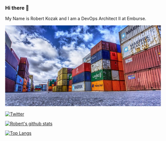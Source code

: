 ### Hi there 👋

My Name is Robert Kozak and I am a DevOps Architect II at Emburse.

![](container-docker.jpg)

[![Twitter](https://img.shields.io/twitter/follow/robertkozak.svg?style=social&label=@robertkozak)](https://twitter.com/robertkozak)

[![Robert's github stats](https://github-readme-stats.vercel.app/api?username=RobertKozak&count_private=true&show_icons=true)](https://github.com/anuraghazra/github-readme-stats)

[![Top Langs](https://github-readme-stats.vercel.app/api/top-langs/?username=RobertKozak)](https://github.com/anuraghazra/github-readme-stats)

<!--
**RobertKozak/RobertKozak** is a ✨ _special_ ✨ repository because its `README.md` (this file) appears on your GitHub profile.

Here are some ideas to get you started:

- 🔭 I’m currently working on ...
- 🌱 I’m currently learning ...
- 👯 I’m looking to collaborate on ...
- 🤔 I’m looking for help with ...
- 💬 Ask me about ...
- 📫 How to reach me: ...
- 😄 Pronouns: ...
- ⚡ Fun fact: ...
-->
